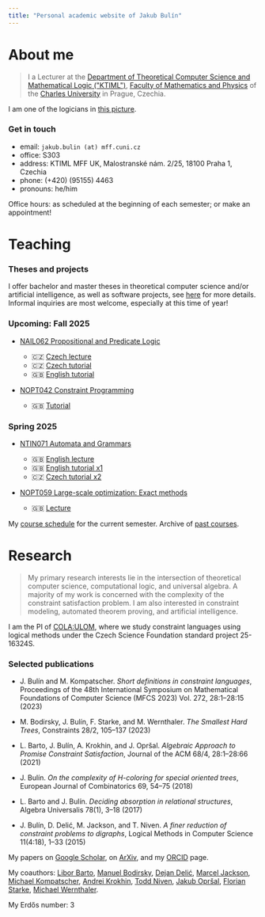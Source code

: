```yaml
---
title: "Personal academic website of Jakub Bulín"
---
```


# About me

> I a Lecturer at the [Department of Theoretical Computer Science and Mathematical Logic ("KTIML")](https://www.ktiml.mff.cuni.cz/KTIML-1.html), [Faculty of Mathematics and Physics](https://www.mff.cuni.cz/) of the [Charles University](https://cuni.cz/UK-1.html) in Prague, Czechia.

I am one of the logicians in [this picture](files/me.jpg).

### Get in touch

* email: `jakub.bulin (at) mff.cuni.cz`
* office: S303
* address: KTIML MFF UK, Malostranské nám. 2/25, 18100 Praha 1, Czechia
* phone: (+420) (95155) 4463
* pronouns: he/him

Office hours: as scheduled at the beginning of each semester; or make an appointment!

# Teaching

### Theses and projects

I offer bachelor and master theses in theoretical computer science and/or artificial intelligence, as well as software projects, see [here](teaching/theses/) for more details. Informal inquiries are most welcome, especially at this time of year!


### Upcoming: Fall 2025

* [NAIL062 Propositional and Predicate Logic](teaching/fall/nail062/)
  * 🇨🇿 [Czech lecture](teaching/fall/nail062/)
  * 🇨🇿 [Czech tutorial](teaching/fall/nail062/cviceni/)
  * 🇬🇧 [English tutorial](teaching/fall/nail062/tutorial)

* [NOPT042 Constraint Programming](teaching/fall/nopt042/)
  * 🇬🇧 [Tutorial](teaching/fall/nopt042/)


### Spring 2025

* [NTIN071 Automata and Grammars](teaching/spring/ntin071/)
  * 🇬🇧 [English lecture](teaching/spring/ntin071/)
  * 🇬🇧 [English tutorial x1](teaching/spring/ntin071/tutorial/)
  * 🇨🇿 [Czech tutorial x2](teaching/spring/ntin071/cviceni/)

* [NOPT059 Large-scale optimization: Exact methods](teaching/spring/nopt059/)
  * 🇬🇧 [Lecture](teaching/spring/nopt059/)


My [course schedule](https://is.cuni.cz/studium/rozvrhng/roz_ucitel_macro.php?fak=11320&ucitel=16584) for the current semester. Archive of [past courses](teaching/archive/).


# Research

> My primary research interests lie in the intersection of theoretical computer science, computational logic, and universal algebra. A majority of my work is concerned with the complexity of the constraint satisfaction problem. I am also interested in constraint modeling, automated theorem proving, and artificial intelligence.

I am the PI of [COLA:ULOM](research/cola-ulom/), where we study constraint languages using logical methods under the Czech Science Foundation standard project 25-16324S.

<!--
### Current talks:

* AAA105 ``Short definitions in constraint languages'' [presentation](talks/bulin-presentation.pdf), [handout](talks/bulin-handout.pdf)
-->

### Selected publications

* J. Bulín and  M. Kompatscher. *Short definitions in constraint languages*, Proceedings of the 48th International Symposium on Mathematical Foundations of Computer Science (MFCS 2023) Vol. 272, 28:1–28:15 (2023)

* M. Bodirsky, J. Bulín, F. Starke, and M. Wernthaler. *The Smallest Hard Trees*,  Constraints 28/2, 105–137 (2023)

* L. Barto, J. Bulín, A. Krokhin, and J. Opršal. *Algebraic Approach to Promise Constraint Satisfaction*, Journal of the ACM 68/4, 28:1–28:66  (2021)

* J. Bulín. *On the complexity of H-coloring for special oriented trees*, European Journal of Combinatorics 69, 54–75 (2018)

* L. Barto and J. Bulín. *Deciding absorption in relational structures*, Algebra Universalis 78(1), 3–18 (2017)

* J. Bulín, D. Delić, M. Jackson, and T. Niven. *A finer reduction of constraint problems to digraphs*, Logical Methods in Computer Science 11(4:18), 1–33 (2015)

My papers on [Google Scholar](https://scholar.google.com/citations?user=pEMTqcMAAAAJ), on [ArXiv](https://arxiv.org/a/bulin_j_1), and my [ORCID](https://orcid.org/0000-0001-5235-8715) page.

My coauthors: [Libor Barto](https://www.karlin.mff.cuni.cz/~barto/), [Manuel Bodirsky](https://tu-dresden.de/mn/math/algebra/bodirsky?set_language=en), [Dejan Delić](https://www.torontomu.ca/math/our-people/dejan-delic/), [Marcel Jackson](https://scholars.latrobe.edu.au/mgjackson), [Michael Kompatscher](https://www.karlin.mff.cuni.cz/~kompatscher/), [Andrei Krokhin](https://www.durham.ac.uk/staff/andrei-krokhin/), [Todd Niven](https://scholar.google.com/citations?user=Qa1Bd6EAAAAJ&hl=en), [Jakub Opršal](https://jakub-oprsal.info/), [Florian Starke](https://scholar.google.de/citations?user=5ZGBasMAAAAJ&hl=en), [Michael Wernthaler](https://github.com/WhatDothLife).

My Erdős number: 3